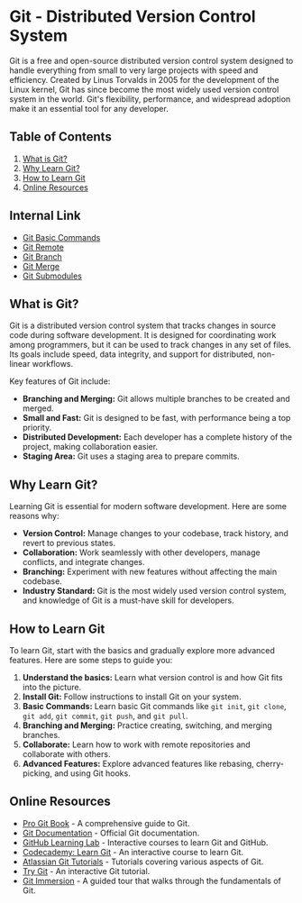 # Git - Distributed Version Control System

Git is a free and open-source distributed version control system designed to handle everything from small to very large projects with speed and efficiency. Created by Linus Torvalds in 2005 for the development of the Linux kernel, Git has since become the most widely used version control system in the world. Git's flexibility, performance, and widespread adoption make it an essential tool for any developer.

## Table of Contents

1. [What is Git?](#what-is-git)
2. [Why Learn Git?](#why-learn-git)
3. [How to Learn Git](#how-to-learn-git)
4. [Online Resources](#online-resources)

## Internal Link

- [Git Basic Commands](/Tools/VCS/Git/01.Git.Basic.md)
- [Git Remote](/Tools/VCS/Git/02.Git.Remote.md)
- [Git Branch](/Tools/VCS/Git/03.Git.Branch.md)
- [Git Merge](/Tools/VCS/Git/04.Git.Merge.md)
- [Git Submodules](/Tools/VCS/Git/05.Git.Submodule.md)

## What is Git?

Git is a distributed version control system that tracks changes in source code during software development. It is designed for coordinating work among programmers, but it can be used to track changes in any set of files. Its goals include speed, data integrity, and support for distributed, non-linear workflows.

Key features of Git include:

- **Branching and Merging:** Git allows multiple branches to be created and merged.
- **Small and Fast:** Git is designed to be fast, with performance being a top priority.
- **Distributed Development:** Each developer has a complete history of the project, making collaboration easier.
- **Staging Area:** Git uses a staging area to prepare commits.

## Why Learn Git?

Learning Git is essential for modern software development. Here are some reasons why:

- **Version Control:** Manage changes to your codebase, track history, and revert to previous states.
- **Collaboration:** Work seamlessly with other developers, manage conflicts, and integrate changes.
- **Branching:** Experiment with new features without affecting the main codebase.
- **Industry Standard:** Git is the most widely used version control system, and knowledge of Git is a must-have skill for developers.

## How to Learn Git

To learn Git, start with the basics and gradually explore more advanced features. Here are some steps to guide you:

1. **Understand the basics:** Learn what version control is and how Git fits into the picture.
2. **Install Git:** Follow instructions to install Git on your system.
3. **Basic Commands:** Learn basic Git commands like `git init`, `git clone`, `git add`, `git commit`, `git push`, and `git pull`.
4. **Branching and Merging:** Practice creating, switching, and merging branches.
5. **Collaborate:** Learn how to work with remote repositories and collaborate with others.
6. **Advanced Features:** Explore advanced features like rebasing, cherry-picking, and using Git hooks.

## Online Resources

- [Pro Git Book](https://git-scm.com/book/en/v2) - A comprehensive guide to Git.
- [Git Documentation](https://git-scm.com/doc) - Official Git documentation.
- [GitHub Learning Lab](https://lab.github.com/) - Interactive courses to learn Git and GitHub.
- [Codecademy: Learn Git](https://www.codecademy.com/learn/learn-git) - An interactive course to learn Git.
- [Atlassian Git Tutorials](https://www.atlassian.com/git/tutorials) - Tutorials covering various aspects of Git.
- [Try Git](https://try.github.io/) - An interactive Git tutorial.
- [Git Immersion](http://gitimmersion.com/) - A guided tour that walks through the fundamentals of Git.

